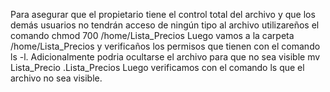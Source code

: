 Para asegurar que el propietario tiene el control total del archivo y que los demás usuarios no tendrán acceso de ningún tipo al archivo utilizareños el comando 
chmod 700 /home/Lista_Precios
Luego vamos a la carpeta /home/Lista_Precios y verificaños los permisos que tienen con el comando ls -l.
Adicionalmente podria ocultarse el archivo para que no sea visible 
mv Lista_Precio .Lista_Precios
Luego verificamos con el comando ls que el archivo no sea  visible. 

